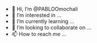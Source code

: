 - 👋 Hi, I’m @PABLOOmochali
- 👀 I’m interested in ...
- 🌱 I’m currently learning ...
- 💞️ I’m looking to collaborate on ...
- 📫 How to reach me ...

<!---
PABLOOmochali/PABLOOmochali is a ✨ special ✨ repository because its `README.md` (this file) appears on your GitHub profile.
You can click the Preview link to take a look at your changes.
--->
